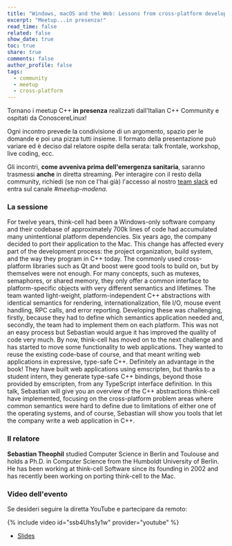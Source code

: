 ```yaml
---
title: "Windows, macOS and the Web: Lessons from cross-platform development"
excerpt: "Meetup...in presenza!"
read_time: false
related: false
show_date: true
toc: true
share: true
comments: false
author_profile: false
tags:
  - community
  - meetup
  - cross-platform
---
```


Tornano i meetup C++ **in presenza** realizzati dall'Italian C++ Community e ospitati da ConoscereLinux!

Ogni incontro prevede la condivisione di un argomento, spazio per le domande e poi una pizza tutti insieme.
Il formato della presentazione può variare ed è deciso dal relatore ospite della serata: talk frontale, workshop, live coding, ecc.

Gli incontri, **come avveniva prima dell'emergenza sanitaria**, saranno trasmessi **anche** in diretta streaming. Per interagire con il resto della community, richiedi (se non ce l'hai già) l'accesso al nostro [team slack](https://italiancpp.org/join) ed entra sul canale *#meetup-modena*.

### La sessione

For twelve years, think-cell had been a Windows-only software company and their codebase of approximately 700k lines of code had accumulated many unintentional platform dependencies. Six years ago, the company decided to port their application to the Mac. This change has affected every part of the development process: the project organization, build system, and the way they program in C++ today. The commonly used cross-platform libraries such as Qt and boost were good tools to build on, but by themselves were not enough. For many concepts, such as mutexes, semaphores, or shared memory, they only offer a common interface to platform-specific objects with very different semantics and lifetimes. The team wanted light-weight, platform-independent C++ abstractions with identical semantics for rendering, internationalization, file I/O, mouse event handling, RPC calls, and error reporting. Developing these was challenging, firstly, because they had to define which semantics application needed and, secondly, the team had to implement them on each platform. This was not an easy process but Sebastian would argue it has improved the quality of code very much. By now, think-cell has moved on to the next challenge and has started to move some functionality to web applications. They wanted to reuse the existing code-base of course, and that meant writing web applications in expressive, type-safe C++. Definitely an advantage in the book! They have built web applications using emscripten, but thanks to a student intern, they generate type-safe C++ bindings, beyond those provided by emscripten, from any TypeScript interface definition. In this talk, Sebastian will give you an overview of the C++ abstractions think-cell have implemented, focusing on the cross-platform problem areas where common semantics were hard to define due to limitations of either one of the operating systems, and of course, Sebastian will show you tools that let the company write a web application in C++.

### Il relatore

**Sebastian Theophil** studied Computer Science in Berlin and Toulouse and holds a Ph.D. in Computer Science from the Humboldt University of Berlin. He has been working at think-cell Software since its founding in 2002 and has recently been working on porting think-cell to the Mac.

### Video dell'evento

Se desideri seguire la diretta YouTube e partecipare da remoto:

{% include video id="ssb4Uhs1y1w" provider="youtube" %}

- [Slides](https://www.think-cell.com/en/career/talks/cross-platform/)
